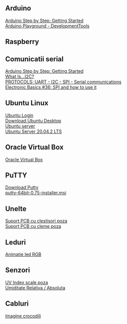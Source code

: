 ## Arduino

<a href="https://www.udemy.com/course/arduino-sbs-17gs/">Arduino Step by Step: Getting Started</a><br />
<a href="https://playground.arduino.cc/Main/DevelopmentTools/">Arduino Playground - DevelopmentTools </a><br />


## Raspberry


## Comunicatii serial

<a href="https://www.udemy.com/course/arduino-sbs-17gs/">Arduino Step by Step: Getting Started</a><br />
<a href="https://youtu.be/qTLRRg6Mee0?si=e8xZJlVW1DH1DAor">What Is...I2C?</a><br />
<a href="https://youtu.be/IyGwvGzrqp8?si=UbSrzw7BGZOJNGhA">PROTOCOLS: UART - I2C - SPI - Serial communications</a><br />
<a href="https://youtu.be/fvOAbDMzoks?si=3qJq1554gQaRNEsE">Electronic Basics #36: SPI and how to use it</a><br />


## Ubuntu Linux

<a href="https://login.ubuntu.com/+login">Ubuntu Login</a><br />
<a href="https://ubuntu.com/download/desktop">Download Ubuntu Desktop</a><br />
<a href="https://ubuntu.com/download/server">Ubuntu server</a><br />
<a href="https://releases.ubuntu.com/20.04.2/ubuntu-20.04.2-live-server-amd64.iso">Ubuntu Server 20.04.2 LTS</a><br />


## Oracle Virtual Box

<a href="https://www.virtualbox.org/wiki/Downloads">Oracle Virtual Box</a><br />


## PuTTY

<a href="https://www.chiark.greenend.org.uk/~sgtatham/putty/latest.html">Download Putty</a><br />
<a href="https://the.earth.li/~sgtatham/putty/latest/w64/putty-64bit-0.75-installer.msi">putty-64bit-0.75-installer.msi</a><br />


## Unelte

<a href="https://www.emag.ro/suport-pcb-cu-lupa-90mm-gt-stand-1/pd/D9XK4GBBM/">Suport PCB cu clestisori poza</a><br />
<a href="https://www.ebay.com.au/itm/PCB-Holder-/291449951737?hash=item43dbc555f9:g:lwMAAOSwPhdVQ6YN">Suport PCB cu cleme poza</a><br />


## Leduri

<a href="http://yaab-arduino.blogspot.com/p/ala-animations.html">Animatie led RGB</a><br />


## Senzori

<a href="https://www.epa.gov/sunsafety/uv-index-scale-0">UV Index scale poza</a><br />
<a href="https://en.wikipedia.org/wiki/Humidity#Relative_humidity">Umiditate Relativa / Absoluta</a><br />


## Cabluri

<a href="https://www.sparkfun.com/products/retired/8927">Imagine crocodili</a><br />

